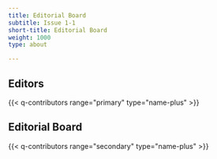 ```yaml
---
title: Editorial Board
subtitle: Issue 1-1
short-title: Editorial Board
weight: 1000
type: about

---
```


## Editors


{{< q-contributors range="primary" type="name-plus" >}}

## Editorial Board 
{{< q-contributors range="secondary" type="name-plus" >}}

